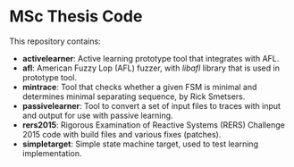 # MSc Thesis Code

This repository contains:
* **activelearner**: Active learning prototype tool that integrates with AFL.
* **afl**: American Fuzzy Lop (AFL) fuzzer, with _libafl_ library that is used in prototype tool.
* **mintrace**: Tool that checks whether a given FSM is minimal and determines minimal separating sequence, by Rick Smetsers.
* **passivelearner**: Tool to convert a set of input files to traces with input and output for use with passive learning.
* **rers2015**: Rigorous Examination of Reactive Systems (RERS) Challenge 2015 code with build files and various fixes (patches).
* **simpletarget**: Simple state machine target, used to test learning implementation.
